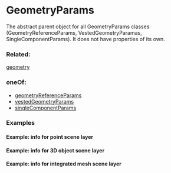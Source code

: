 # GeometryParams

The abstract parent object for all GeometryParams classes (GeometryReferenceParams, VestedGeometryParamas, SingleComponentParams). It does not have properties of its own.

### Related:

[geometry](geometry.md)
### oneOf:

- [geometryReferenceParams](geometryReferenceParams.md)
- [vestedGeometryParams](vestedGeometryParams.md)
- [singleComponentParams](singleComponentParams.md)


### Examples 

#### Example: info for point scene layer 

#### Example:  info for 3D object scene layer 

#### Example:  info for integrated mesh scene layer 

